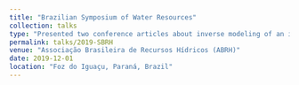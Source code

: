 ```yaml
---
title: "Brazilian Symposium of Water Resources"
collection: talks
type: "Presented two conference articles about inverse modeling of an important detention pond reservoir in Sao Paulo - The Pacaembu's detention pond - and a sensitivity analysis of discharge coefficients of orifices."
permalink: talks/2019-SBRH
venue: "Associação Brasileira de Recursos Hídricos (ABRH)"
date: 2019-12-01
location: "Foz do Iguaçu, Paraná, Brazil"
---
```


